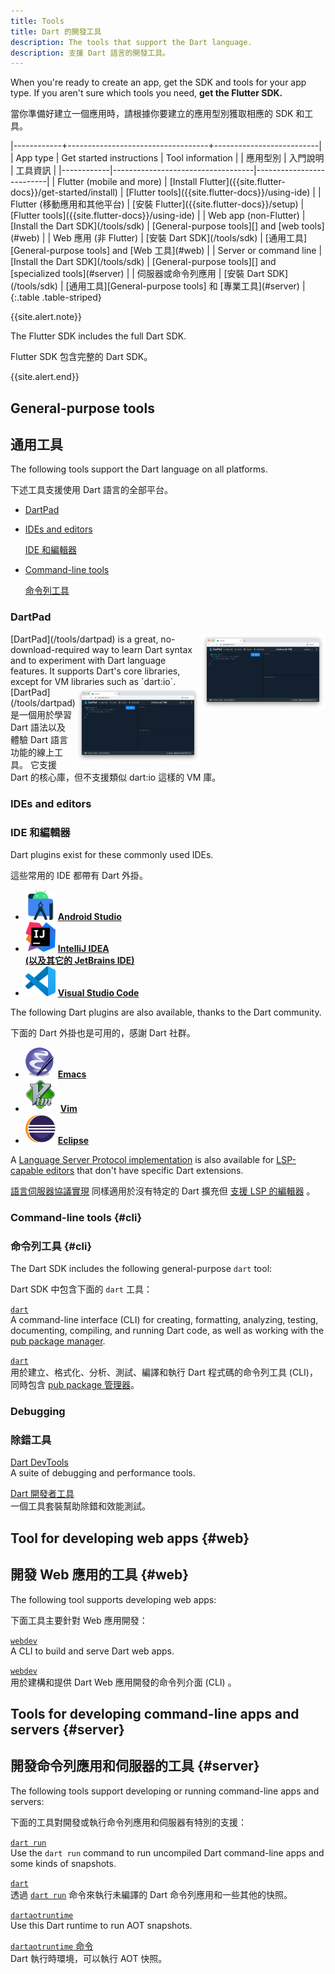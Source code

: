 ```yaml
---
title: Tools
title: Dart 的開發工具
description: The tools that support the Dart language.
description: 支援 Dart 語言的開發工具。
---
```


When you're ready to create an app, get the SDK and tools for your app
type. If you aren't sure which tools you need, **get the Flutter SDK.**

當你準備好建立一個應用時，請根據你要建立的應用型別獲取相應的 SDK 和工具。

<div class="table-wrapper" markdown="1">
|------------+-----------------------------------+--------------------------|
| App type   | Get started instructions          | Tool information         |
|   應用型別 |             入門說明              |          工具資訊        |
|------------|-----------------------------------|--------------------------|
| Flutter (mobile and more) | [Install Flutter]({{site.flutter-docs}}/get-started/install) | [Flutter tools]({{site.flutter-docs}}/using-ide) |
| Flutter (移動應用和其他平台) | [安裝 Flutter]({{site.flutter-docs}}/setup) | [Flutter tools]({{site.flutter-docs}}/using-ide) |
| Web app (non-Flutter) | [Install the Dart SDK](/tools/sdk) | [General-purpose tools][] and [web tools](#web) |
| Web 應用 (非 Flutter) | [安裝 Dart SDK](/tools/sdk) | [通用工具][General-purpose tools] and [Web 工具](#web) |
| Server or command line | [Install the Dart SDK](/tools/sdk) | [General-purpose tools][] and [specialized tools](#server) |
| 伺服器或命令列應用 | [安裝 Dart SDK](/tools/sdk) | [通用工具][General-purpose tools] 和 [專業工具](#server) |
{:.table .table-striped}
</div>

[General-purpose tools]: #general-purpose-tools

{{site.alert.note}}

  The Flutter SDK includes the full Dart SDK.

  Flutter SDK 包含完整的 Dart SDK。

{{site.alert.end}}

## General-purpose tools

## 通用工具

The following tools support the Dart language on all platforms.

下述工具支援使用 Dart 語言的全部平台。

* [DartPad](#dartpad)
* [IDEs and editors](#ides-and-editors)

  [IDE 和編輯器](#ides-and-editors)

* [Command-line tools](#cli)

  [命令列工具](#cli)

### DartPad

<img src="/assets/img/dartpad-hello.png" alt="DartPad Hello World" width="200px" align="right" />
[DartPad](/tools/dartpad) is
a great, no-download-required way to learn Dart syntax
and to experiment with Dart language features.
It supports Dart's core libraries,
except for VM libraries such as `dart:io`.

<img src="/assets/img/dartpad-hello.png" alt="DartPad Hello World" width="200px" align="right" />
[DartPad](/tools/dartpad) 是一個用於學習 Dart 語法以及
體驗 Dart 語言功能的線上工具。
它支援 Dart 的核心庫，但不支援類似 dart:io 這樣的 VM 庫。

### IDEs and editors

### IDE 和編輯器

Dart plugins exist for these commonly used IDEs.

這些常用的 IDE 都帶有 Dart 外掛。

<ul class="col2">
<li>
<img src="/assets/img/tools/android_studio.svg" width="48" alt="Android Studio logo">
<a href="/tools/jetbrains-plugin"><b>Android Studio</b></a>
</li>
<li>
<img src="/assets/img/tools/intellij-idea.svg" width="48" alt="IntelliJ logo">
<a href="/tools/jetbrains-plugin"><b>IntelliJ IDEA<br>
(以及其它的 JetBrains IDE)</b></a>
</li>
<li>
<img src="/assets/img/tools/vscode.svg"
     width="48" alt="Visual Studio Code logo">
<a href="/tools/vs-code"><b>Visual Studio Code</b></a>
</li>
</ul>

The following Dart plugins are also available,
thanks to the Dart community.

下面的 Dart 外掛也是可用的，感謝 Dart 社群。

<ul class="col2">
<li>
<img src="/assets/img/tools/emacs.png" alt="Emacs logo">
<a class="no-automatic-external" href="https://github.com/nex3/dart-mode"><b>Emacs</b></a>
</li>
<li>
<img src="/assets/img/tools/vim.png" alt="Vim logo">
<a class="no-automatic-external" href="https://github.com/dart-lang/dart-vim-plugin"><b>Vim</b></a>
</li>
<li>
<img src="/assets/img/tools/eclipse-logo.png" alt="Eclipse logo">
<a class="no-automatic-external" href="https://github.com/eclipse/dartboard"><b>Eclipse</b></a>
</li>
</ul>

A [Language Server Protocol implementation][LSP] is also available for
[LSP-capable editors][] that don't have specific Dart extensions.

[語言伺服器協議實現][LSP] 同樣適用於沒有特定的 Dart 擴充但
[支援 LSP 的編輯器][LSP-capable editors] 。

[LSP]: https://github.com/dart-lang/sdk/blob/main/pkg/analysis_server/tool/lsp_spec/README.md
[LSP-capable editors]: https://microsoft.github.io/language-server-protocol/implementors/tools/

### Command-line tools {#cli}

### 命令列工具 {#cli}

The Dart SDK includes the following general-purpose `dart` tool:

Dart SDK 中包含下面的 `dart` 工具：

[`dart`](/tools/dart-tool)
<br> A command-line interface (CLI) for creating, formatting, analyzing,
  testing, documenting, compiling, and running Dart code,
  as well as working with the [pub package manager](/guides/packages).

[`dart`](/tools/dart-tool)
<br> 用於建立、格式化、分析、測試、編譯和執行 Dart 程式碼的命令列工具 (CLI)，
  同時包含 [pub package 管理器](/guides/packages)。


### Debugging

### 除錯工具

[Dart DevTools](/tools/dart-devtools)
<br>A suite of debugging and performance tools.

[Dart 開發者工具](/tools/dart-devtools) 
<br> 一個工具套裝幫助除錯和效能測試。

## Tool for developing web apps {#web}

## 開發 Web 應用的工具 {#web}

The following tool supports developing web apps:

下面工具主要針對 Web 應用開發：

[`webdev`](/tools/webdev)
<br> A CLI to build and serve Dart web apps.

[`webdev`](/tools/webdev)
<br> 用於建構和提供 Dart Web 應用開發的命令列介面 (CLI) 。

## Tools for developing command-line apps and servers {#server}

## 開發命令列應用和伺服器的工具 {#server}

The following tools support developing or running
command-line apps and servers:

下面的工具對開發或執行命令列應用和伺服器有特別的支援：

[`dart run`](/tools/dart-run)
<br> Use the `dart run` command to run uncompiled Dart command-line apps
  and some kinds of snapshots.

[`dart`](/tools/dart-vm)
<br> 透過 [`dart run`](/tools/dart-run) 命令來執行未編譯的 Dart 命令列應用和一些其他的快照。

[`dartaotruntime`](/tools/dartaotruntime)
<br> Use this Dart runtime to run AOT snapshots.

[`dartaotruntime` 命令](/tools/dartaotruntime)
<br> Dart 執行時環境，可以執行 AOT 快照。

